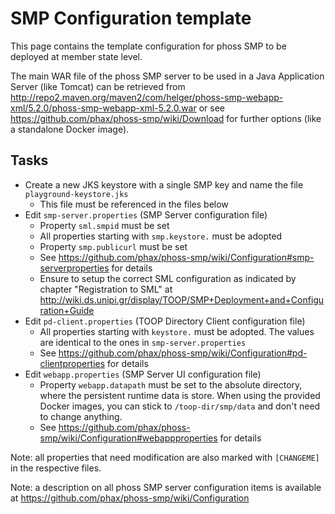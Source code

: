 # SMP Configuration template

This page contains the template configuration for phoss SMP to be deployed at member state level.

The main WAR file of the phoss SMP server to be used in a Java Application Server (like Tomcat) can be retrieved from http://repo2.maven.org/maven2/com/helger/phoss-smp-webapp-xml/5.2.0/phoss-smp-webapp-xml-5.2.0.war or see https://github.com/phax/phoss-smp/wiki/Download for further options (like a standalone Docker image). 

## Tasks

* Create a new JKS keystore with a single SMP key and name the file `playground-keystore.jks`
    * This file must be referenced in the files below
* Edit `smp-server.properties` (SMP Server configuration file)
    * Property `sml.smpid` must be set
    * All properties starting with `smp.keystore.` must be adopted
    * Property `smp.publicurl` must be set
    * See https://github.com/phax/phoss-smp/wiki/Configuration#smp-serverproperties for details
    * Ensure to setup the correct SML configuration as indicated by chapter "Registration to SML" at http://wiki.ds.unipi.gr/display/TOOP/SMP+Deployment+and+Configuration+Guide
* Edit `pd-client.properties` (TOOP Directory Client configuration file)
    * All properties starting with `keystore.` must be adopted. The values are identical to the ones in `smp-server.properties`
    * See https://github.com/phax/phoss-smp/wiki/Configuration#pd-clientproperties for details
* Edit `webapp.properties` (SMP Server UI configuration file)
    * Property `webapp.datapath` must be set to the absolute directory, where the persistent runtime data is store. When using the provided Docker images, you can stick to `/toop-dir/smp/data` and don't need to change anything.
    * See https://github.com/phax/phoss-smp/wiki/Configuration#webappproperties for details

Note: all properties that need modification are also marked with `[CHANGEME]` in the respective files.

Note: a description on all phoss SMP server configuration items is available at https://github.com/phax/phoss-smp/wiki/Configuration
